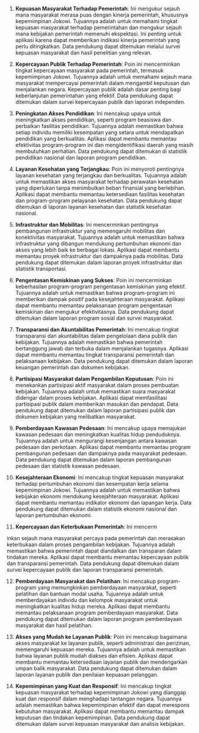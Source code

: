 1. **Kepuasan Masyarakat Terhadap Pemerintah**: Ini mengukur sejauh mana masyarakat merasa puas dengan kinerja pemerintah, khususnya kepemimpinan Jokowi. Tujuannya adalah untuk memahami tingkat kepuasan masyarakat terhadap pemerintahan dan mengukur sejauh mana kebijakan pemerintah memenuhi ekspektasi. Ini penting untuk aplikasi karena dapat memberikan indikasi kinerja pemerintah yang perlu ditingkatkan. Data pendukung dapat ditemukan melalui survei kepuasan masyarakat dan hasil penelitian yang relevan.

2. **Kepercayaan Publik Terhadap Pemerintah**: Poin ini mencerminkan tingkat kepercayaan masyarakat pada pemerintah, termasuk kepemimpinan Jokowi. Tujuannya adalah untuk memahami sejauh mana masyarakat mempercayai pemerintah dalam mengambil keputusan dan menjalankan negara. Kepercayaan publik adalah dasar penting bagi keberlanjutan pemerintahan yang efektif. Data pendukung dapat ditemukan dalam survei kepercayaan publik dan laporan independen.

3. **Peningkatan Akses Pendidikan**: Ini mencakup upaya untuk meningkatkan akses pendidikan, seperti program beasiswa dan perbaikan fasilitas pendidikan. Tujuannya adalah memastikan bahwa setiap individu memiliki kesempatan yang setara untuk mendapatkan pendidikan yang berkualitas. Aplikasi dapat membantu memantau efektivitas program-program ini dan mengidentifikasi daerah yang masih membutuhkan perhatian. Data pendukung dapat ditemukan di statistik pendidikan nasional dan laporan program pendidikan.

4. **Layanan Kesehatan yang Terjangkau**: Poin ini menyoroti pentingnya layanan kesehatan yang terjangkau dan berkualitas. Tujuannya adalah untuk memastikan akses masyarakat terhadap perawatan kesehatan yang diperlukan tanpa menimbulkan beban finansial yang berlebihan. Aplikasi dapat membantu memantau ketersediaan fasilitas kesehatan dan program-program pelayanan kesehatan. Data pendukung dapat ditemukan di laporan layanan kesehatan dan statistik kesehatan nasional.

5. **Infrastruktur dan Mobilitas**: Ini mencerminkan pentingnya pembangunan infrastruktur yang memengaruhi mobilitas dan konektivitas masyarakat. Tujuannya adalah untuk memastikan bahwa infrastruktur yang dibangun mendukung pertumbuhan ekonomi dan akses yang lebih baik ke berbagai lokasi. Aplikasi dapat membantu memantau proyek infrastruktur dan dampaknya pada mobilitas. Data pendukung dapat ditemukan dalam laporan proyek infrastruktur dan statistik transportasi.

6. **Pengentasan Kemiskinan yang Sukses**: Poin ini mencerminkan keberhasilan program-program pengentasan kemiskinan yang efektif. Tujuannya adalah untuk memastikan bahwa program-program ini memberikan dampak positif pada kesejahteraan masyarakat. Aplikasi dapat membantu memantau pelaksanaan program pengentasan kemiskinan dan mengukur efektivitasnya. Data pendukung dapat ditemukan dalam laporan program sosial dan survei masyarakat.

7. **Transparansi dan Akuntabilitas Pemerintah**: Ini mencakup tingkat transparansi dan akuntabilitas dalam pengelolaan dana publik dan kebijakan. Tujuannya adalah memastikan bahwa pemerintah bertanggung jawab dan terbuka dalam menjalankan tugasnya. Aplikasi dapat membantu memantau tingkat transparansi pemerintah dan pelaksanaan kebijakan. Data pendukung dapat ditemukan dalam laporan keuangan pemerintah dan dokumen kebijakan.

8. **Partisipasi Masyarakat dalam Pengambilan Keputusan**: Poin ini menekankan partisipasi aktif masyarakat dalam proses pembuatan kebijakan. Tujuannya adalah untuk memastikan suara masyarakat didengar dalam proses kebijakan. Aplikasi dapat memfasilitasi partisipasi publik dalam memberikan masukan dan pendapat. Data pendukung dapat ditemukan dalam laporan partisipasi publik dan dokumen kebijakan yang melibatkan masyarakat.

9. **Pemberdayaan Kawasan Pedesaan**: Ini mencakup upaya memajukan kawasan pedesaan dan meningkatkan kualitas hidup penduduknya. Tujuannya adalah untuk mengurangi kesenjangan antara kawasan pedesaan dan perkotaan. Aplikasi dapat membantu memantau program pembangunan pedesaan dan dampaknya pada masyarakat pedesaan. Data pendukung dapat ditemukan dalam laporan pembangunan pedesaan dan statistik kawasan pedesaan.

10. **Kesejahteraan Ekonomi**: Ini mencakup tingkat kepuasan masyarakat terhadap pertumbuhan ekonomi dan kesempatan kerja selama kepemimpinan Jokowi. Tujuannya adalah untuk memastikan bahwa kebijakan ekonomi mendukung kesejahteraan masyarakat. Aplikasi dapat membantu memantau indikator ekonomi dan lapangan kerja. Data pendukung dapat ditemukan dalam statistik ekonomi nasional dan laporan pertumbuhan ekonomi.

11. **Kepercayaan dan Keterbukaan Pemerintah**: Ini mencerm

inkan sejauh mana masyarakat percaya pada pemerintah dan merasakan keterbukaan dalam proses pengambilan kebijakan. Tujuannya adalah memastikan bahwa pemerintah dapat diandalkan dan transparan dalam tindakan mereka. Aplikasi dapat membantu memantau kepercayaan publik dan transparansi pemerintah. Data pendukung dapat ditemukan dalam survei kepercayaan publik dan laporan transparansi pemerintah.

12. **Pemberdayaan Masyarakat dan Pelatihan**: Ini mencakup program-program yang memungkinkan pemberdayaan masyarakat, seperti pelatihan dan bantuan modal usaha. Tujuannya adalah untuk memberdayakan individu dan kelompok masyarakat untuk meningkatkan kualitas hidup mereka. Aplikasi dapat membantu memantau pelaksanaan program pemberdayaan masyarakat. Data pendukung dapat ditemukan dalam laporan program pemberdayaan masyarakat dan hasil pelatihan.

13. **Akses yang Mudah ke Layanan Publik**: Poin ini mencakup bagaimana akses masyarakat ke layanan publik, seperti administrasi dan perizinan, memengaruhi kepuasan mereka. Tujuannya adalah untuk memastikan bahwa layanan publik mudah diakses dan efisien. Aplikasi dapat membantu memantau ketersediaan layanan publik dan mendengarkan umpan balik masyarakat. Data pendukung dapat ditemukan dalam laporan layanan publik dan penilaian kepuasan pelanggan.

14. **Kepemimpinan yang Kuat dan Responsif**: Ini mencakup tingkat kepuasan masyarakat terhadap kepemimpinan Jokowi yang dianggap kuat dan responsif dalam menghadapi tantangan negara. Tujuannya adalah memastikan bahwa kepemimpinan efektif dan dapat merespons kebutuhan masyarakat. Aplikasi dapat membantu memantau dampak keputusan dan tindakan kepemimpinan. Data pendukung dapat ditemukan dalam survei kepuasan masyarakat dan analisis kebijakan.